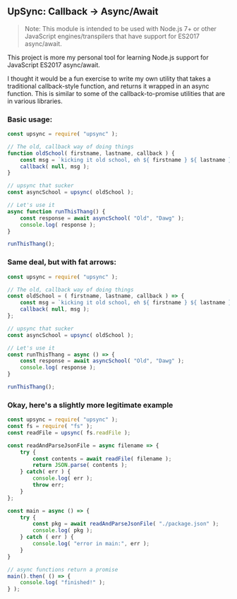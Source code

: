 ## UpSync: Callback -> Async/Await

> Note: This module is intended to be used with Node.js 7+ or other JavaScript engines/transpilers that have support for ES2017 async/await.

This project is more my personal tool for learning Node.js support for JavaScript ES2017 async/await.

I thought it would be a fun exercise to write my own utility that takes a traditional callback-style function, and returns it wrapped in an async function. This is similar to some of the callback-to-promise utilities that are in various libraries.

### Basic usage:

```javascript
const upsync = require( "upsync" );

// The old, callback way of doing things
function oldSchool( firstname, lastname, callback ) {
	const msg = `kicking it old school, eh ${ firstname } ${ lastname }?`;
	callback( null, msg );
}

// upsync that sucker
const asyncSchool = upsync( oldSchool );

// Let's use it
async function runThisThang() {
	const response = await asyncSchool( "Old", "Dawg" );
	console.log( response );
}

runThisThang();
```

### Same deal, but with fat arrows:

```javascript
const upsync = require( "upsync" );

// The old, callback way of doing things
const oldSchool = ( firstname, lastname, callback ) => {
	const msg = `kicking it old school, eh ${ firstname } ${ lastname }?`;
	callback( null, msg );
};

// upsync that sucker
const asyncSchool = upsync( oldSchool );

// Let's use it
const runThisThang = async () => {
	const response = await asyncSchool( "Old", "Dawg" );
	console.log( response );
}

runThisThang();
```

### Okay, here's a slightly more legitimate example

```javascript
const upsync = require( "upsync" );
const fs = require( "fs" );
const readFile = upsync( fs.readFile );

const readAndParseJsonFile = async filename => {
	try {
		const contents = await readFile( filename );
		return JSON.parse( contents );
	} catch( err ) {
		console.log( err );
		throw err;
	}
};

const main = async () => {
	try {
		const pkg = await readAndParseJsonFile( "./package.json" );
		console.log( pkg );
	} catch ( err ) {
		console.log( "error in main:", err );
	}
}

// async functions return a promise
main().then( () => {
	console.log( "finished!" );
} );
```